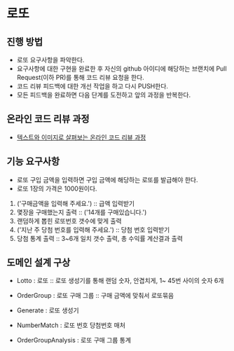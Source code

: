 # 로또
## 진행 방법
* 로또 요구사항을 파악한다.
* 요구사항에 대한 구현을 완료한 후 자신의 github 아이디에 해당하는 브랜치에 Pull Request(이하 PR)를 통해 코드 리뷰 요청을 한다.
* 코드 리뷰 피드백에 대한 개선 작업을 하고 다시 PUSH한다.
* 모든 피드백을 완료하면 다음 단계를 도전하고 앞의 과정을 반복한다.

## 온라인 코드 리뷰 과정
* [텍스트와 이미지로 살펴보는 온라인 코드 리뷰 과정](https://github.com/next-step/nextstep-docs/tree/master/codereview)

## 기능 요구사항
- 로또 구입 금액을 입력하면 구입 금액에 해당하는 로또를 발급해야 한다.
- 로또 1장의 가격은 1000원이다.

1. ('구매금액을 입력해 주세요.') :: 급액 입력받기 
2. 몇장을 구매했는지 출력 :: ('14개를 구매있습니다.')
3. 랜덤하게 뽑힌 로또번호 갯수에 맞게 출력
4. ('지난 주 당첨 번호를 입력해 주세요.') :: 당첨 번호 입력받기
5. 당첨 통계 출력 :: 3~6개 일치 갯수 출력, 총 수익률 계산결과 출력

## 도메인 설계 구상
- Lotto : 로또 :: 로또 생성기를 통해 랜덤 숫자, 안겹치게, 1~ 45번 사이의 숫자 6개
  
- OrderGroup : 로또 구매 그룹 :: 구매 금액에 맞춰서 로또묶음
  
- Generate : 로또 생성기  
  
- NumberMatch : 로또 번호 당첨번호 매처
  
- OrderGroupAnalysis : 로또 구매 그룹 통계